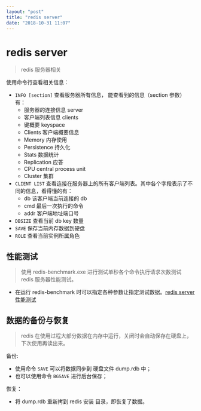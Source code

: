 ```yaml
---
layout: "post"
title: "redis server"
date: "2018-10-31 11:07"
---
```


# redis server

> redis 服务器相关

使用命令行查看相关信息：
- `INFO [section]` 查看服务器所有信息， 能查看到的信息（section 参数）有：
    - 服务器的连接信息 server
    - 客户端列表信息 clients
    - 键概要 keyspace
    - Clients 客户端概要信息
    - Memory 内存使用
    - Persistence 持久化
    - Stats 数据统计
    - Replication 应答
    - CPU central process unit
    - Cluster 集群
- `CLIENT LIST` 查看连接在服务器上的所有客户端列表。其中各个字段表示了不同的信息，看得懂的有：
    - db 该客户端当前连接的 db
    - cmd 最后一次执行的命令
    - addr 客户端地址端口号
- `DBSIZE` 查看当前 db key 数量
- `SAVE` 保存当前内存数据到硬盘
- `ROLE` 查看当前实例所属角色

## 性能测试

> 使用 redis-benchmark.exe 进行测试单秒各个命令执行请求次数测试 redis 服务器性能测试。

- 在运行 redis-benchmark 时可以指定各种参数让指定测试数据。[redis server 性能测试](http://www.runoob.com/redis/redis-benchmarks.html)


## 数据的备份与恢复

> redis 在使用过程大部分数据在内存中运行，关闭时会自动保存在硬盘上，下次使用再读出来。

备份:
- 使用命令 `SAVE` 可以将数据同步到 硬盘文件 dump.rdb 中；
- 也可以使用命令 `BGSAVE` 进行后台保存；

恢复：
- 将 dump.rdb 重新拷到 redis 安装 目录，即恢复了数据。
